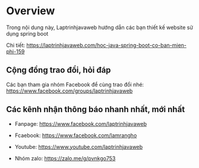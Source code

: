 # Overview
Trong nội dung này, Laptrinhjavaweb hướng dẫn các bạn thiết kế website sử dụng spring boot

Chi tiết: https://laptrinhjavaweb.com/hoc-java-spring-boot-co-ban-mien-phi-159

## Cộng đồng trao đổi, hỏi đáp
Các bạn tham gia nhóm Facebook để cùng trao đổi nhé: https://www.facebook.com/groups/laptrinhjavaweb

## Các kênh nhận thông báo nhanh nhất, mới nhất
- Fanpage: https://www.facebook.com/laptrinhjavaweb

- Fcaebook: https://www.facebook.com/lamrangho
 
- Youtube: https://www.youtube.com/laptrinhjavaweb

- Nhóm zalo: https://zalo.me/g/pvnkgo753
